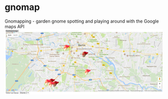 # gnomap
Gnomapping - garden gnome spotting and playing around with the Google maps API
![map_screenshot](https://github.com/FrauHmpf/gnomap/blob/master/gnomapping.PNG?raw=true)
